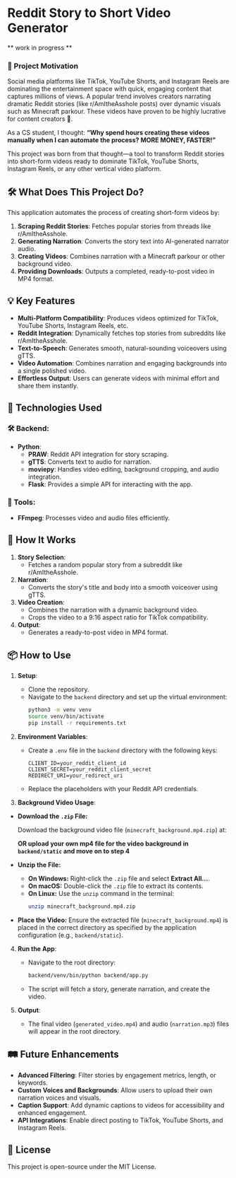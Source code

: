 # Reddit Story to Short Video Generator

** work in progress **

### 🚀 Project Motivation

Social media platforms like TikTok, YouTube Shorts, and Instagram Reels are dominating the entertainment space with quick, engaging content that captures millions of views. A popular trend involves creators narrating dramatic Reddit stories (like r/AmItheAsshole posts) over dynamic visuals such as Minecraft parkour. These videos have proven to be highly lucrative for content creators 🤑.

As a CS student, I thought:
**“Why spend hours creating these videos manually when I can automate the process? MORE MONEY, FASTER!”**

This project was born from that thought—a tool to transform Reddit stories into short-form videos ready to dominate TikTok, YouTube Shorts, Instagram Reels, or any other vertical video platform.


## 🛠️ What Does This Project Do?

This application automates the process of creating short-form videos by:
1. **Scraping Reddit Stories**: Fetches popular stories from threads like r/AmItheAsshole.
2. **Generating Narration**: Converts the story text into AI-generated narrator audio.
3. **Creating Videos**: Combines narration with a Minecraft parkour or other background video.
4. **Providing Downloads**: Outputs a completed, ready-to-post video in MP4 format.


## 💡 Key Features

- **Multi-Platform Compatibility**: Produces videos optimized for TikTok, YouTube Shorts, Instagram Reels, etc.
- **Reddit Integration**: Dynamically fetches top stories from subreddits like r/AmItheAsshole.
- **Text-to-Speech**: Generates smooth, natural-sounding voiceovers using gTTS.
- **Video Automation**: Combines narration and engaging backgrounds into a single polished video.
- **Effortless Output**: Users can generate videos with minimal effort and share them instantly.


## 🔧 Technologies Used

### 🛠️ Backend:
- **Python**:
  - **PRAW**: Reddit API integration for story scraping.
  - **gTTS**: Converts text to audio for narration.
  - **moviepy**: Handles video editing, background cropping, and audio integration.
  - **Flask**: Provides a simple API for interacting with the app.

### 🔩 Tools:
- **FFmpeg**: Processes video and audio files efficiently.


## 🌟 How It Works

1. **Story Selection**:
   - Fetches a random popular story from a subreddit like r/AmItheAsshole.
2. **Narration**:
   - Converts the story's title and body into a smooth voiceover using gTTS.
3. **Video Creation**:
   - Combines the narration with a dynamic background video.
   - Crops the video to a 9:16 aspect ratio for TikTok compatibility.
4. **Output**:
   - Generates a ready-to-post video in MP4 format.

## 📦 How to Use

1. **Setup**:
   - Clone the repository.
   - Navigate to the `backend` directory and set up the virtual environment:
     ```bash
     python3 -m venv venv
     source venv/bin/activate
     pip install -r requirements.txt
     ```

2. **Environment Variables**:
   - Create a `.env` file in the `backend` directory with the following keys:
     ```plaintext
     CLIENT_ID=your_reddit_client_id
     CLIENT_SECRET=your_reddit_client_secret
     REDIRECT_URI=your_redirect_uri
     ```
   - Replace the placeholders with your Reddit API credentials.
     
3. **Background Video Usage**:
   
- **Download the `.zip` File:**
  
   Download the background video file (`minecraft_background.mp4.zip`) at:
  
   **OR upload your own mp4 file for the video background in `backend/static` and move on to step 4**
  
- **Unzip the File:**
   - **On Windows:** Right-click the `.zip` file and select **Extract All...**.
   - **On macOS:** Double-click the `.zip` file to extract its contents.
   - **On Linux:** Use the `unzip` command in the terminal:
     ```bash
     unzip minecraft_background.mp4.zip
     ```
  
- **Place the Video:**
   Ensure the extracted file (`minecraft_background.mp4`) is placed in the correct directory as specified by the application configuration (e.g., `backend/static`).

4. **Run the App**:
   - Navigate to the root directory:
     ```bash
     backend/venv/bin/python backend/app.py
     ```
   - The script will fetch a story, generate narration, and create the video.

5. **Output**:
   - The final video (`generated_video.mp4`) and audio (`narration.mp3`) files will appear in the root directory.

## 🛤️ Future Enhancements

- **Advanced Filtering**: Filter stories by engagement metrics, length, or keywords.
- **Custom Voices and Backgrounds**: Allow users to upload their own narration voices and visuals.
- **Caption Support**: Add dynamic captions to videos for accessibility and enhanced engagement.
- **API Integrations**: Enable direct posting to TikTok, YouTube Shorts, and Instagram Reels.

## 📜 License

This project is open-source under the MIT License.
